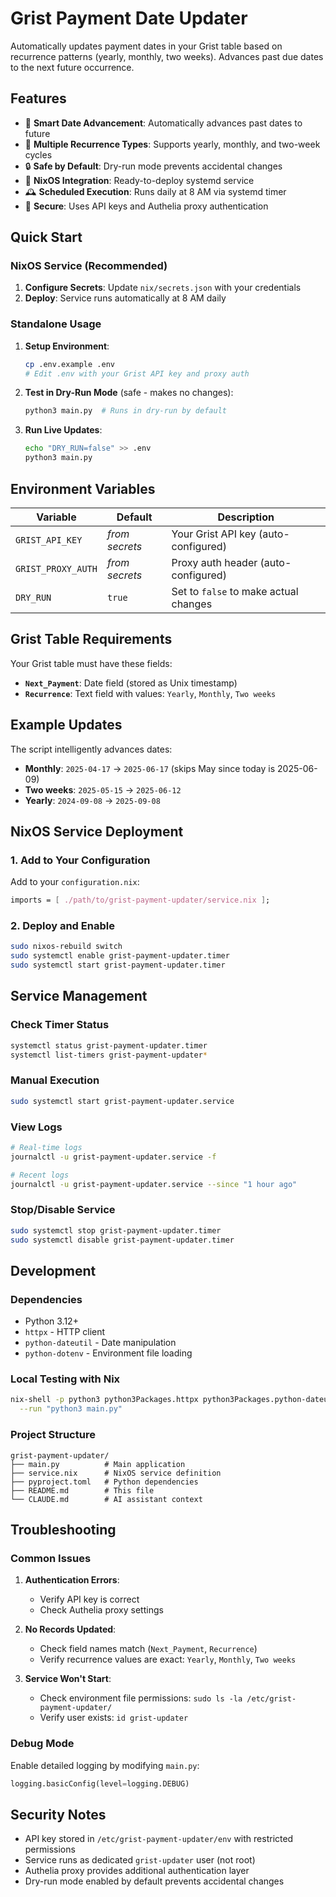 # Grist Payment Date Updater

Automatically updates payment dates in your Grist table based on recurrence patterns (yearly, monthly, two weeks). Advances past due dates to the next future occurrence.

## Features

- 🔄 **Smart Date Advancement**: Automatically advances past dates to future
- 📅 **Multiple Recurrence Types**: Supports yearly, monthly, and two-week cycles  
- 🔒 **Safe by Default**: Dry-run mode prevents accidental changes
- 🚀 **NixOS Integration**: Ready-to-deploy systemd service
- 🕰️ **Scheduled Execution**: Runs daily at 8 AM via systemd timer
- 🔐 **Secure**: Uses API keys and Authelia proxy authentication

## Quick Start

### NixOS Service (Recommended)
1. **Configure Secrets**: Update `nix/secrets.json` with your credentials
2. **Deploy**: Service runs automatically at 8 AM daily

### Standalone Usage
1. **Setup Environment**:
   ```bash
   cp .env.example .env
   # Edit .env with your Grist API key and proxy auth
   ```

2. **Test in Dry-Run Mode** (safe - makes no changes):
   ```bash
   python3 main.py  # Runs in dry-run by default
   ```

3. **Run Live Updates**:
   ```bash
   echo "DRY_RUN=false" >> .env
   python3 main.py
   ```

## Environment Variables

| Variable | Default | Description |
|----------|---------|-------------|
| `GRIST_API_KEY` | *from secrets* | Your Grist API key (auto-configured) |
| `GRIST_PROXY_AUTH` | *from secrets* | Proxy auth header (auto-configured) |
| `DRY_RUN` | `true` | Set to `false` to make actual changes |

## Grist Table Requirements

Your Grist table must have these fields:
- **`Next_Payment`**: Date field (stored as Unix timestamp)
- **`Recurrence`**: Text field with values: `Yearly`, `Monthly`, `Two weeks`

## Example Updates

The script intelligently advances dates:
- **Monthly**: `2025-04-17` → `2025-06-17` (skips May since today is 2025-06-09)
- **Two weeks**: `2025-05-15` → `2025-06-12` 
- **Yearly**: `2024-09-08` → `2025-09-08`

## NixOS Service Deployment

### 1. Add to Your Configuration

Add to your `configuration.nix`:
```nix
imports = [ ./path/to/grist-payment-updater/service.nix ];
```

### 2. Deploy and Enable

```bash
sudo nixos-rebuild switch
sudo systemctl enable grist-payment-updater.timer
sudo systemctl start grist-payment-updater.timer
```

## Service Management

### Check Timer Status
```bash
systemctl status grist-payment-updater.timer
systemctl list-timers grist-payment-updater*
```

### Manual Execution
```bash
sudo systemctl start grist-payment-updater.service
```

### View Logs
```bash
# Real-time logs
journalctl -u grist-payment-updater.service -f

# Recent logs
journalctl -u grist-payment-updater.service --since "1 hour ago"
```

### Stop/Disable Service
```bash
sudo systemctl stop grist-payment-updater.timer
sudo systemctl disable grist-payment-updater.timer
```

## Development

### Dependencies
- Python 3.12+
- `httpx` - HTTP client
- `python-dateutil` - Date manipulation
- `python-dotenv` - Environment file loading

### Local Testing with Nix
```bash
nix-shell -p python3 python3Packages.httpx python3Packages.python-dateutil python3Packages.python-dotenv \
  --run "python3 main.py"
```

### Project Structure
```
grist-payment-updater/
├── main.py          # Main application
├── service.nix      # NixOS service definition  
├── pyproject.toml   # Python dependencies
├── README.md        # This file
└── CLAUDE.md        # AI assistant context
```

## Troubleshooting

### Common Issues

1. **Authentication Errors**: 
   - Verify API key is correct
   - Check Authelia proxy settings

2. **No Records Updated**:
   - Check field names match (`Next_Payment`, `Recurrence`)
   - Verify recurrence values are exact: `Yearly`, `Monthly`, `Two weeks`

3. **Service Won't Start**:
   - Check environment file permissions: `sudo ls -la /etc/grist-payment-updater/`
   - Verify user exists: `id grist-updater`

### Debug Mode
Enable detailed logging by modifying `main.py`:
```python
logging.basicConfig(level=logging.DEBUG)
```

## Security Notes

- API key stored in `/etc/grist-payment-updater/env` with restricted permissions
- Service runs as dedicated `grist-updater` user (not root)
- Authelia proxy provides additional authentication layer
- Dry-run mode enabled by default prevents accidental changes